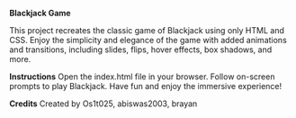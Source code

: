 **Blackjack Game**

This project recreates the classic game of Blackjack using only HTML and CSS. Enjoy the simplicity and elegance of the game with added animations and transitions, including slides, flips, hover effects, box shadows, and more.

**Instructions**
Open the index.html file in your browser.
Follow on-screen prompts to play Blackjack.
Have fun and enjoy the immersive experience!

**Credits**
Created by Os1t025, abiswas2003, brayan

